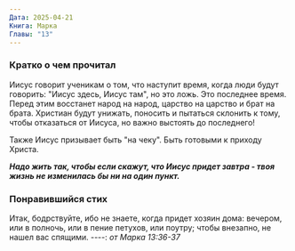 ```yaml
---
Дата: 2025-04-21
Книга: Марка
Главы: "13"
---
```

### Кратко о чем прочитал
Иисус говорит ученикам о том, что наступит время, когда люди будут говорить: "Иисус здесь, Иисус там", но это ложь. Это последнее время.
Перед этим восстанет народ на народ, царство на царство и брат на брата. Христиан будут унижать, поносить и пытаться склонить к тому, чтобы отказаться от Иисуса, но важно выстоять до последнего!

Также Иисус призывает быть "на чеку". Быть готовыми к приходу Христа.

***Надо жить так, чтобы если скажут, что Иисус придет завтра - твоя жизнь не изменилась бы ни на один пункт.***

### Понравившийся стих
Итак, бодрствуйте, ибо не знаете, когда придет хозяин дома: вечером, или в полночь, или в пение петухов, или поутру;
чтобы внезапно, не нашел вас спящими. 
----: *от Марка 13:36-37*

